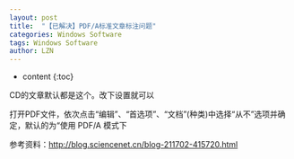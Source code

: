 ```yaml
---
layout: post
title:  "【已解决】PDF/A标准文章标注问题" 
categories: Windows Software
tags: Windows Software
author: LZN
---
```


* content
{:toc}

CD的文章默认都是这个。改下设置就可以

打开PDF文件，依次点击“编辑”、“首选项”、“文档”(种类)中选择“从不”选项并确定，默认的为“使用 PDF/A 模式下

参考资料：http://blog.sciencenet.cn/blog-211702-415720.html